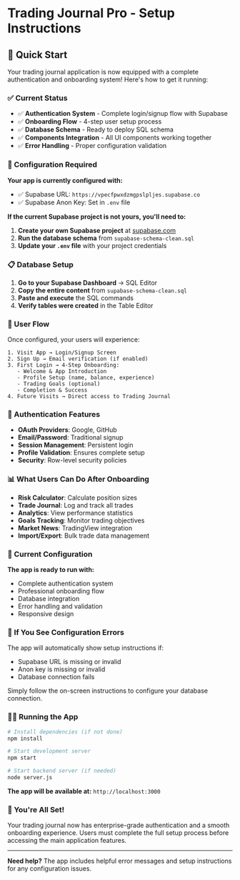 # Trading Journal Pro - Setup Instructions

## 🚀 Quick Start

Your trading journal application is now equipped with a complete authentication and onboarding system! Here's how to get it running:

### ✅ Current Status

- ✅ **Authentication System** - Complete login/signup flow with Supabase
- ✅ **Onboarding Flow** - 4-step user setup process
- ✅ **Database Schema** - Ready to deploy SQL schema
- ✅ **Components Integration** - All UI components working together
- ✅ **Error Handling** - Proper configuration validation

### 🔧 Configuration Required

**Your app is currently configured with:**
- ✅ Supabase URL: `https://vpecfpwxdzmgpslpljes.supabase.co`
- ✅ Supabase Anon Key: Set in `.env` file

**If the current Supabase project is not yours, you'll need to:**

1. **Create your own Supabase project** at [supabase.com](https://supabase.com/dashboard)
2. **Run the database schema** from `supabase-schema-clean.sql`
3. **Update your `.env` file** with your project credentials

### 📋 Database Setup

1. **Go to your Supabase Dashboard** → SQL Editor
2. **Copy the entire content** from `supabase-schema-clean.sql`
3. **Paste and execute** the SQL commands
4. **Verify tables were created** in the Table Editor

### 🌊 User Flow

Once configured, your users will experience:

```
1. Visit App → Login/Signup Screen
2. Sign Up → Email verification (if enabled)
3. First Login → 4-Step Onboarding:
   - Welcome & App Introduction
   - Profile Setup (name, balance, experience)
   - Trading Goals (optional)
   - Completion & Success
4. Future Visits → Direct access to Trading Journal
```

### 🔐 Authentication Features

- **OAuth Providers**: Google, GitHub
- **Email/Password**: Traditional signup
- **Session Management**: Persistent login
- **Profile Validation**: Ensures complete setup
- **Security**: Row-level security policies

### 📊 What Users Can Do After Onboarding

- **Risk Calculator**: Calculate position sizes
- **Trade Journal**: Log and track all trades
- **Analytics**: View performance statistics
- **Goals Tracking**: Monitor trading objectives
- **Market News**: TradingView integration
- **Import/Export**: Bulk trade data management

### 🎯 Current Configuration

**The app is ready to run with:**
- Complete authentication system
- Professional onboarding flow  
- Database integration
- Error handling and validation
- Responsive design

### 🚨 If You See Configuration Errors

The app will automatically show setup instructions if:
- Supabase URL is missing or invalid
- Anon key is missing or invalid
- Database connection fails

Simply follow the on-screen instructions to configure your database connection.

### 🏃‍♂️ Running the App

```bash
# Install dependencies (if not done)
npm install

# Start development server
npm start

# Start backend server (if needed)
node server.js
```

**The app will be available at:** `http://localhost:3000`

### 🎉 You're All Set!

Your trading journal now has enterprise-grade authentication and a smooth onboarding experience. Users must complete the full setup process before accessing the main application features.

---

**Need help?** The app includes helpful error messages and setup instructions for any configuration issues.